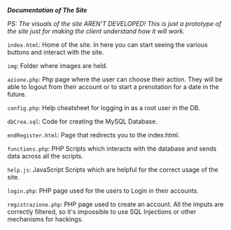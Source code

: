 ﻿***Documentation of The Site***

*PS: The visuals of the site AREN'T DEVELOPED! This is just a prototype of the site just for making the client understand how it will work.*

`index.html`: Home of the site. In here you can start seeing the various buttons and interact with the site. 

`img`: Folder where images are held.

`azione.php`: Php page where the user can choose their action. They will be able to logout from their account or to start a prenotation for a date in the future.

`config.php`: Help cheatsheet for logging in as a root user in the DB.

`dbCrea.sql`: Code for creating the MySQL Database.

`endRegister.html`: Page that redirects you to the index.html.

`functions.php`: PHP Scripts which interacts with the database and sends data across all the scripts.

`help.js`: JavaScript Scripts which are helpful for the correct usage of the site.

`login.php`: PHP page used for the users to Login in their accounts.

`registrazione.php`: PHP page used to create an account. All the imputs are correctly filtered, so it's impossible to use SQL Injections or other mechanisms for hackings.



